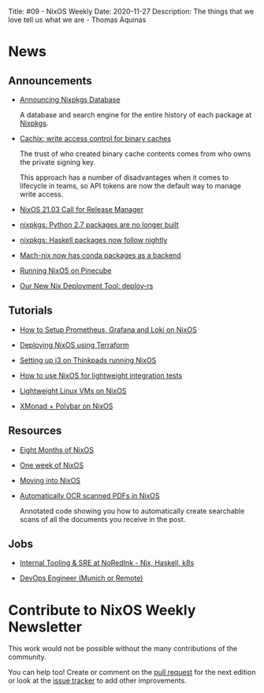 Title: #09 - NixOS Weekly
Date: 2020-11-27
Description: The things that we love tell us what we are - Thomas Aquinas

# News

## Announcements

- [Announcing Nixpkgs Database](https://kamadorueda.github.io/nixpkgs-db/#/about)

  A database and search engine for the entire history of each package at
  [Nixpkgs](https://github.com/nixos/nixpkgs).

- [Cachix: write access control for binary caches](https://blog.cachix.org/posts/2020-11-09-write-access-control-for-binary-caches/)

  The trust of who created binary cache contents comes from who owns the private signing key.

  This approach has a number of disadvantages when it comes to lifecycle in teams,
  so API tokens are now the default way to manage write access.

- [NixOS 21.03 Call for Release Manager](https://discourse.nixos.org/t/21-03-call-for-release-manager/10204)

- [nixpkgs: Python 2.7 packages are no longer built](https://discourse.nixos.org/t/python-2-7-and-3-9-and-hydra-builds)

- [nixpkgs: Haskell packages now follow nightly](https://discourse.nixos.org/t/new-ghc-default-version-8-10-2-package-versions-now-from-stackage-nightly)

- [Mach-nix now has conda packages as a backend](https://discourse.nixos.org/t/mach-nix-create-python-environments-quick-and-easy/6858/86)

- [Running NixOS on Pinecube](https://github.com/danielfullmer/pinecube-nixos)

- [Our New Nix Deployment Tool: deploy-rs](https://serokell.io/blog/deploy-rs)


## Tutorials

- [How to Setup Prometheus, Grafana and Loki on NixOS](https://christine.website/blog/prometheus-grafana-loki-nixos-2020-11-20)

- [Deploying NixOS using Terraform](https://nix.dev/tutorials/deploying-nixos-using-terraform.html)

- [Setting up i3 on Thinkpads running NixOS](https://www.srid.ca/i3-setup.html)

- [How to use NixOS for lightweight integration tests](http://www.haskellforall.com/2020/11/how-to-use-nixos-for-lightweight.html)

- [Lightweight Linux VMs on NixOS](https://www.srid.ca/2012301.html)

- [XMonad + Polybar on NixOS](https://gvolpe.com/blog/xmonad-polybar-nixos/)


## Resources

- [Eight Months of NixOS](https://catgirl.ai/log/nixos-experience/)

- [One week of NixOS](https://jae.moe/blog/2020/11/one-week-of-nixos/)

- [Moving into NixOS](https://foo-dogsquared.github.io/blog/posts/moving-into-nixos/)

- [Automatically OCR scanned PDFs in NixOS](https://dev.to/jwoudenberg/automatically-ocr-scanned-pdfs-in-nixos-25d)

  Annotated code showing you how to automatically create searchable scans of all the documents you receive in the post.


## Jobs

- [Internal Tooling & SRE at NoRedInk - Nix, Haskell, k8s](https://www.noredink.com/job_post?gh_jid=2443611)

- [DevOps Engineer (Munich or Remote)](https://genesis-jobs.personio.de/job/278290)


# Contribute to NixOS Weekly Newsletter

This work would not be possible without the many contributions of the community.

You can help too! Create or comment on the [pull request](https://github.com/NixOS/nixos-weekly/pulls)
for the next edition or look at the
[issue tracker](https://github.com/NixOS/nixos-weekly/issues) to add other improvements.
